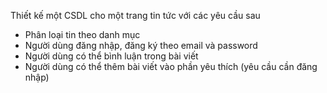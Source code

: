 Thiết kế một CSDL cho một trang tin tức với các yêu cầu sau 
- Phân loại tin theo danh mục
- Người dùng đăng nhập, đăng ký theo email và password
- Người dùng có thể bình luận trong bài viết 
- Người dùng có thể thêm bài viết vào phần yêu thích (yêu cầu cần đăng nhập)